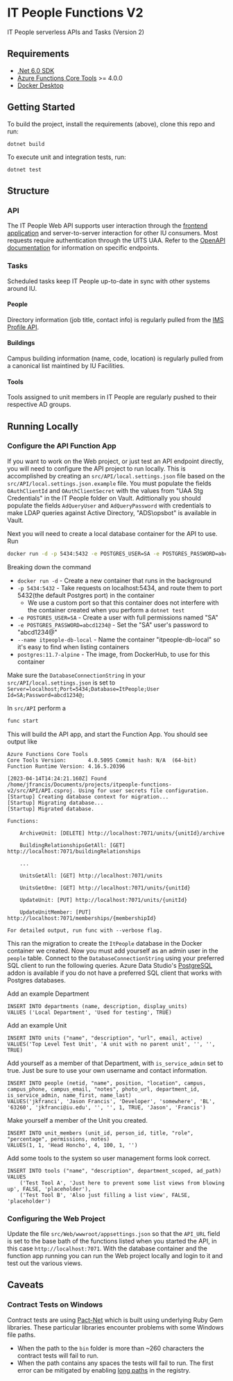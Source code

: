 # IT People Functions V2

IT People serverless APIs and Tasks (Version 2)

## Requirements

* [.Net 6.0 SDK](https://dotnet.microsoft.com/download/dotnet/3.1)
* [Azure Functions Core Tools](https://github.com/Azure/azure-functions-core-tools) >= 4.0.0
* [Docker Desktop](https://www.docker.com/products/docker-desktop)

## Getting Started

To build the project, install the requirements (above), clone this repo and run:

```
dotnet build
```

To execute unit and integration tests, run:

```
dotnet test
```

## Structure

### API

The IT People Web API supports user interaction through the [frontend application](https://github.com/indiana-university/itpeople-app) and server-to-server interaction for other IU consumers. Most requests require authentication through the UITS UAA. Refer to the [OpenAPI documentation](https://api.itpeople.iu.edu) for information on specific endpoints. 

### Tasks

Scheduled tasks keep IT People up-to-date in sync with other systems around IU.

#### People

Directory information (job title, contact info) is regularly pulled from the [IMS Profile API](https://prs.apps.iu.edu/docs/index.html).

#### Buildings

Campus building information (name, code, location) is regularly pulled from a canonical list maintined by IU Facilities.

#### Tools

Tools assigned to unit members in IT People are regularly pushed to their respective AD groups.

## Running Locally
### Configure the API Function App
If you want to work on the Web project, or just test an API endpoint directly, you will need to configure the API project to run locally.  This is accomplished by creating an `src/API/local.settings.json` file based on the `src/API/local.settings.json.example` file.  You must populate the fields `OAuthClientId` and `OAuthClientSecret` with the values from "UAA Stg Credentials" in the IT People folder on Vault.  Adittionally you should populate the fields `AdQueryUser` and `AdQueryPassword` with credentials to make LDAP queries against Active Directory, "ADS\opsbot" is available in Vault.

Next you will need to create a local database container for the API to use. Run
```bash
docker run -d -p 5434:5432 -e POSTGRES_USER=SA -e POSTGRES_PASSWORD=abcd1234@ --name itpeople-db-local postgres:11.7-alpine
```
Breaking down the command
* `docker run -d` - Create a new container that runs in the background
* `-p 5434:5432` - Take requests on localhost:5434, and route them to port 5432(the default Postgres port) in the container
	* We use a custom port so that this container does not interfere with the container created when you perform a `dotnet test`
* `-e POSTGRES_USER=SA` - Create a user with full permissions named "SA"
* `-e POSTGRES_PASSWORD=abcd1234@` - Set the "SA" user's password to "abcd1234@"
* `--name itpeople-db-local` - Name the container "itpeople-db-local" so it's easy to find when listing containers
* `postgres:11.7-alpine` - The image, from DockerHub, to use for this container

Make sure the `DatabaseConnectionString` in your `src/API/local.settings.json` is set to `Server=localhost;Port=5434;Database=ItPeople;User Id=SA;Password=abcd1234@;`

In `src/API` perform a
```bash
func start
```

This will build the API app, and start the Function App.  You should see output like
```
Azure Functions Core Tools
Core Tools Version:       4.0.5095 Commit hash: N/A  (64-bit)
Function Runtime Version: 4.16.5.20396

[2023-04-14T14:24:21.160Z] Found /home/jfrancis/Documents/projects/itpeople-functions-v2/src/API/API.csproj. Using for user secrets file configuration.
[Startup] Creating database context for migration...
[Startup] Migrating database...
[Startup] Migrated database.

Functions:

	ArchiveUnit: [DELETE] http://localhost:7071/units/{unitId}/archive

	BuildingRelationshipsGetAll: [GET] http://localhost:7071/buildingRelationships
	
	... 

	UnitsGetAll: [GET] http://localhost:7071/units

	UnitsGetOne: [GET] http://localhost:7071/units/{unitId}

	UpdateUnit: [PUT] http://localhost:7071/units/{unitId}

	UpdateUnitMember: [PUT] http://localhost:7071/memberships/{membershipId}

For detailed output, run func with --verbose flag.

```

This ran the migration to create the `ItPeople` database in the Docker container we created.  Now you must add yourself as an admin user in the `people` table.  Connect to the `DatabaseConnectionString` using your preferred SQL client to run the following queries. Azure Data Studio's [PostgreSQL](https://learn.microsoft.com/en-us/sql/azure-data-studio/quickstart-postgres?view=sql-server-ver16) addon is available if you do not have a preferred SQL client that works with Postgres databases.


Add an example Department
```pgsql
INSERT INTO departments (name, description, display_units)
VALUES ('Local Department', 'Used for testing', TRUE)
```

Add an example Unit
```pgsql
INSERT INTO units ("name", "description", "url", email, active)
VALUES('Top Level Test Unit', 'A unit with no parent unit', '', '', TRUE)
```

Add yourself as a member of that Department, with `is_service_admin` set to true.  Just be sure to use your own username and contact information.
```pgsql
INSERT INTO people (netid, "name", position, "location", campus, campus_phone, campus_email, "notes", photo_url, department_id, is_service_admin, name_first, name_last)
VALUES('jkfranci', 'Jason Francis', 'Developer', 'somewhere', 'BL', '63260', 'jkfranci@iu.edu', '', '', 1, TRUE, 'Jason', 'Francis')
```

Make yourself a member of the Unit you created.
```pgsql
INSERT INTO unit_members (unit_id, person_id, title, "role", "percentage", permissions, notes)
VALUES(1, 1, 'Head Honcho', 4, 100, 1, '')
```

Add some tools to the system so user management forms look correct.
```pgsql
INSERT INTO tools ("name", "description", department_scoped, ad_path)
VALUES
	('Test Tool A', 'Just here to prevent some list views from blowing up', FALSE, 'placeholder'),
	('Test Tool B', 'Also just filling a list view', FALSE, 'placeholder')
```

### Configuring the Web Project
Update the file `src/Web/wwwroot/appsettings.json` so that the `API_URL` field is set to the base bath of the functions listed when you started the API, in this case `http://localhost:7071`.  With the database container and the function app running you can run the Web project locally and login to it and test out the various views.

## Caveats
### Contract Tests on Windows
Contract tests are using [Pact-Net](https://github.com/pact-foundation/pact-net) which is built using underlying Ruby Gem libraries.  These particular libraries encounter problems with some Windows file paths.
* When the path to the `bin` folder is more than ~260 characters the contract tests will fail to run.
* When the path contains any spaces the tests will fail to run.
The first error can be mitigated by enabling [long paths](https://github.com/pact-foundation/pact-node/blob/master/README.md#enable-long-paths) in the registry.  